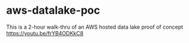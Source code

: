 # aws-datalake-poc

This is a 2-hour walk-thru of an AWS hosted data lake proof of concept
https://youtu.be/frYB4ODKkC8

